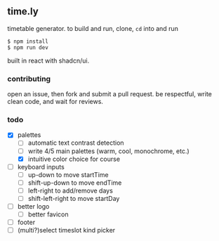 ## time.ly

timetable generator. to build and run, clone, `cd` into and run

```console
$ npm install
$ npm run dev
```

built in react with shadcn/ui.

### contributing

open an issue, then fork and submit a pull request. be respectful, write clean code, 
and wait for reviews.

### todo

- [x] palettes
  - [ ] automatic text contrast detection
  - [ ] write 4/5 main palettes (warm, cool, monochrome, etc.)
  - [x] intuitive color choice for course
- [ ] keyboard inputs
  - [ ] up-down to move startTime
  - [ ] shift-up-down to move endTime
  - [ ] left-right to add/remove days
  - [ ] shift-left-right to move startDay
- [ ] better logo
  - [ ] better favicon
- [ ] footer
- [ ] (multi?)select timeslot kind picker